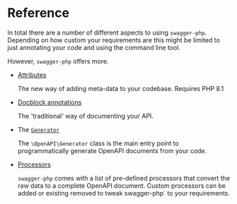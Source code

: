 # Reference

In total there are a number of different aspects to using `swagger-php`. Depending on how custom your requirements are this might be limited to just annotating your code and using the command line tool.

However, `swagger-php` offers more.

* [Attributes](attributes.md)

  The new way of adding meta-data to your codebase. Requires PHP 8.1 

* [Docblock annotations](annotations.md)

  The 'traditional' way of documenting your API.  

* The [`Generator`](generator.md)

  The `\OpenAPI\Generator` class is the main entry point to programmatically generate OpenAPI documents from your code.

* [Processors](processors.md)

  `swagger-php` comes with a list of pre-defined processors that convert the raw data to a
  complete OpenAPI document.
  Custom processors can be added or existing removed to tweak swagger-php` to your requirements.

